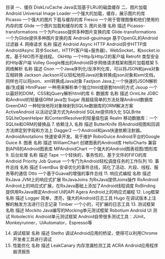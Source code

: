 目录
一、缓存
DiskLruCache	Java实现基于LRU的磁盘缓存
二、图片加载
Android Universal Image Loader	一个强大的加载，缓存，展示图片的库
Picasso	一个强大的图片下载与缓存的库
Fresco	一个用于管理图像和他们使用的内存的库
Glide	一个图片加载和缓存的库
3. 图片处理
名称	描述
Picasso-transformations	一个为Picasso提供多种图片变换的库
Glide-transformations	一个为Glide提供多种图片变换的库
Android-gpuimage	基于OpenGL的Android过滤器
4. 网络请求
名称	描述
Android Async HTTP	Android异步HTTP库
AndroidAsync	异步Socket，HTTP(客户端+服务器)，WebSocket，和socket.io库。基于NIO而不是线程。
OkHttp	一个Http与Http/2的客户端
Retrofit	类型安全的Http客户端
Volley	Google推出的Android异步网络请求框架和图片加载框架
5. 网络解析
名称	描述
Gson	一个Java序列化/反序列化库，可以将JSON和java对象互相转换
Jackson	Jackson可以轻松地将Java对象转换成json对象和xml文档，同样也可以将json、xml转换成Java对象
Fastjson	Java上一个快速的JSON解析器/生成器
HtmlPaser	一种用来解析单个独立html或嵌套html的方式
Jsoup	一个以最好的DOM，CSS和jQuery解析html的库
6. 数据库
名称	描述
OrmLite	JDBC和Android的轻量级ORM java包
Sugar	用超级简单的方法处理Android数据库
GreenDAO	一种轻快地将对象映射到SQLite数据库的ORM解决方案
ActiveAndroid	以活动记录方式为Android SQLite提供持久化
SQLBrite	SQLiteOpenHelper 和ContentResolver的轻量级包装
Realm	移动数据库：一个SQLite和ORM的替换品
7. 依赖注入
名称	描述
ButterKnife	将Android视图和回调方法绑定到字段和方法上
Dagger2	一个Android和java快速依赖注射器。
AndroidAnotations	快速安卓开发。易于维护
RoboGuice	Android平台的Google Guice
8. 图表
名称	描述
WilliamChart	创建图表的Android库
HelloCharts	兼容到API8的Android图表库
MPAndroidChart	一个强大的Android图表视图/图形库
9. 后台处理
名称	描述
Tape	一个轻快的，事务性的，基于文件的FIFO的库
Android Priority Job Queue	一个专门为Android轻松调度任务的工作队列
10. 事件总线
名称	描述
EventBus	安卓优化的事件总线，简化了活动、片段、线程、服务等的通信
Otto	一个基于Guava的增强的事件总线
11. 响应式编程
名称	描述
RxJava	JVM上的响应式扩展
RxJavaJoins	为RxJava提供Joins操作
RxAndroid	Android上的响应式扩展，在RxJava基础上添加了Android线程调度
RxBinding	提供用RxJava绑定Android UI的API
Agera	Android上的响应式编程
12. Log框架
名称	描述
Logger	简单，漂亮，强大的Android日志工具
Hugo	在调试版本上注解的触发方法进行日志记录
Timber	一个小的，可扩展的日志工具
13. 测试框架
名称	描述
Mockito	Java编写的Mocking单元测试框架
Robotium	Android UI 测试
Robolectric	Android单元测试框架
Android自带很多测试工具：JUnit，Monkeyrunner，UiAutomator，Espresso等

14. 调试框架
名称	描述
Stetho	调试Android应用的桥梁，使得可以利用Chrome开发者工具进行调试
15. 性能优化
名称	描述
LeakCanary	内存泄漏检测工具
ACRA	Android应用程序崩溃报告
